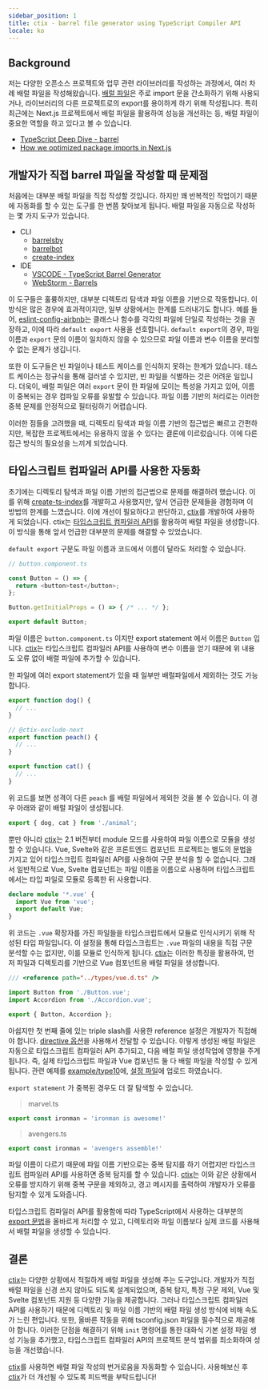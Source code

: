 ```yaml
---
sidebar_position: 1
title: ctix - barrel file generator using TypeScript Compiler API
locale: ko
---
```


## Background

저는 다양한 오픈소스 프로젝트와 업무 관련 라이브러리를 작성하는 과정에서, 여러 차례 배럴 파일을 작성해왔습니다. [배럴 파일](https://basarat.gitbook.io/typescript/main-1/barrel)은 주로 import 문을 간소화하기 위해 사용되거나, 라이브러리의 다른 프로젝트로의 export를 용이하게 하기 위해 작성됩니다. 특히 최근에는 Next.js 프로젝트에서 배럴 파일을 활용하여 성능을 개선하는 등, 배럴 파일이 중요한 역할을 하고 있다고 볼 수 있습니다.

- [TypeScript Deep Dive - barrel](https://basarat.gitbook.io/typescript/main-1/barrel)
- [How we optimized package imports in Next.js](https://vercel.com/blog/how-we-optimized-package-imports-in-next-js)

## 개발자가 직접 barrel 파일을 작성할 때 문제점

처음에는 대부분 배럴 파일을 직접 작성할 것입니다. 하지만 꽤 반복적인 작업이기 때문에 자동화를 할 수 있는 도구를 한 번쯤 찾아보게 됩니다. 배럴 파일을 자동으로 작성하는 몇 가지 도구가 있습니다.

- CLI
  - [barrelsby](https://github.com/bencoveney/barrelsby)
  - [barrelbot](https://github.com/stolinski/barrelbot)
  - [create-index](https://github.com/gajus/create-index)
- IDE
  - [VSCODE - TypeScript Barrel Generator](https://marketplace.visualstudio.com/items?itemName=eliostruyf.vscode-typescript-exportallmodules)
  - [WebStorm - Barrels](https://plugins.jetbrains.com/plugin/14990-barrels)

이 도구들은 훌륭하지만, 대부분 디렉토리 탐색과 파일 이름을 기반으로 작동합니다. 이 방식은 많은 경우에 효과적이지만, 일부 상황에서는 한계를 드러내기도 합니다. 예를 들어, [eslint-config-airbnb](https://github.com/airbnb/javascript)는 클래스나 함수를 각각의 파일에 단일로 작성하는 것을 권장하고, 이에 따라 `default export` 사용을 선호합니다. `default export`의 경우, 파일 이름과 `export` 문의 이름이 일치하지 않을 수 있으므로 파일 이름과 변수 이름을 분리할 수 없는 문제가 생깁니다.

또한 이 도구들은 빈 파일이나 테스트 케이스를 인식하지 못하는 한계가 있습니다. 테스트 케이스는 정규식을 통해 걸러낼 수 있지만, 빈 파일을 식별하는 것은 어려운 일입니다. 더욱이, 배럴 파일은 여러 `export` 문이 한 파일에 모이는 특성을 가지고 있어, 이름이 중복되는 경우 컴파일 오류를 유발할 수 있습니다. 파일 이름 기반의 처리로는 이러한 중복 문제를 안정적으로 필터링하기 어렵습니다.

이러한 점들을 고려했을 때, 디렉토리 탐색과 파일 이름 기반의 접근법은 빠르고 간편하지만, 복잡한 프로젝트에서는 유용하지 않을 수 있다는 결론에 이르렀습니다. 이에 다른 접근 방식의 필요성을 느끼게 되었습니다.

## 타입스크립트 컴파일러 API를 사용한 자동화

초기에는 디렉토리 탐색과 파일 이름 기반의 접근법으로 문제를 해결하려 했습니다. 이를 위해 [create-ts-index](https://github.com/imjuni/create-ts-index)를 개발하고 사용했지만, 앞서 언급한 문제들을 경험하며 이 방법의 한계를 느꼈습니다. 이에 개선이 필요하다고 판단하고, [ctix](https://github.com/imjuni/ctix)를 개발하여 사용하게 되었습니다. ctix는 [타입스크립트 컴파일러 API](https://github.com/microsoft/TypeScript/wiki/Using-the-Compiler-API)를 활용하여 배럴 파일을 생성합니다. 이 방식을 통해 앞서 언급한 대부분의 문제를 해결할 수 있었습니다.

`default export` 구문도 파일 이름과 코드에서 이름이 달라도 처리할 수 있습니다.

```ts
// button.component.ts

const Button = () => {
  return <button>test</button>;
};

Button.getInitialProps = () => { /* ... */ };

export default Button;
```

파일 이름은 `button.component.ts` 이지만 export statement 에서 이름은 `Button` 입니다. [ctix](https://github.com/imjuni/ctix)는 타입스크립트 컴파일러 API를 사용하여 변수 이름을 얻기 때문에 위 내용도 오류 없이 배럴 파일에 추가할 수 있습니다.

한 파일에 여러 export statement가 있을 때 일부만 배럴파일에서 제외하는 것도 가능 합니다.

```ts
export function dog() {
  // ...
}

// @ctix-exclude-next
export function peach() {
  // ...
}

export function cat() {
  // ...
}
```

위 코드를 보면 성격이 다른 `peach` 를 배럴 파일에서 제외한 것을 볼 수 있습니다. 이 경우 아래와 같이 배럴 파일이 생성됩니다.

```ts
export { dog, cat } from './animal';
```

뿐만 아니라 [ctix](https://github.com/imjuni/ctix)는 2.1 버전부터 module 모드를 사용하여 파일 이름으로 모듈을 생성할 수 있습니다. Vue, Svelte와 같은 프론트엔드 컴포넌트 프로젝트는 별도의 문법을 가지고 있어 타입스크립트 컴파일러 API를 사용하여 구문 분석을 할 수 없습니다. 그래서 일반적으로 Vue, Svelte 컴포넌트는 파일 이름을 이름으로 사용하며 타입스크립트에서는 타입 파일로 모듈로 등록한 뒤 사용합니다.

```ts
declare module '*.vue' {
  import Vue from 'vue';
  export default Vue;
}
```

위 코드는 `.vue` 확장자를 가진 파일들을 타입스크립트에서 모듈로 인식시키기 위해 작성된 타입 파일입니다. 이 설정을 통해 타입스크립트는 `.vue` 파일의 내용을 직접 구문 분석할 수는 없지만, 이를 모듈로 인식하게 됩니다. [ctix](https://github.com/imjuni/ctix)는 이러한 특징을 활용하여, 먼저 파일과 디렉토리를 기반으로 Vue 컴포넌트용 배럴 파일을 생성합니다.

```ts
/// <reference path="../types/vue.d.ts" />

import Button from './Button.vue';
import Accordion from './Accordion.vue';

export { Button, Accordion };
```

아쉽지만 첫 번째 줄에 있는 triple slash를 사용한 reference 설정은 개발자가 직접해야 합니다. [directive 옵션](https://github.com/imjuni/ctix/blob/master/doc/OPTION_BUILD_MODULE.md)을 사용해서 전달할 수 있습니다. 이렇게 생성된 배럴 파일은 자동으로 타입스크립트 컴파일러 API 추가되고, 다음 배럴 파일 생성작업에 영향을 주게 됩니다. 즉, 실제 타입스크립트 파일과 Vue 컴포넌트 둘 다 배럴 파일을 작성할 수 있게 됩니다. 관련 예제를 [example/type10](https://github.com/imjuni/ctix/blob/master/example/type10)에, [설정 파일](https://github.com/imjuni/ctix/blob/master/example/type10/.ctirc)에 업로드 하였습니다.

`export statement` 가 중복된 경우도 더 잘 탐색할 수 있습니다.

> marvel.ts

```ts
export const ironman = 'ironman is awesome!'
```

> avengers.ts

```ts
export const ironman = 'avengers assemble!'
```

파일 이름이 다르기 때문에 파일 이름 기반으로는 중복 탐지를 하기 어렵지만 타입스크립트 컴파일러 API를 사용하면 중복 탐지를 할 수 있습니다. [ctix](https://github.com/imjuni/ctix)는 이와 같은 상황에서 오류를 방지하기 위해 중복 구문을 제외하고, 경고 메시지를 출력하여 개발자가 오류를 탐지할 수 있게 도와줍니다.

타입스크립트 컴파일러 API를 활용함에 따라 TypeScript에서 사용하는 대부분의 [export 문법](https://github.com/imjuni/ctix/blob/master/src/compilers/getExportedKind.ts)을 올바르게 처리할 수 있고, 디렉토리와 파일 이름보다 실제 코드를 사용해서 배럴 파일을 생성할 수 있습니다.

## 결론

[ctix](https://github.com/imjuni/ctix)는 다양한 상황에서 적절하게 배럴 파일을 생성해 주는 도구입니다. 개발자가 직접 배럴 파일을 신경 쓰지 않아도 되도록 설계되었으며, 중복 탐지, 특정 구문 제외, Vue 및 Svelte 컴포넌트 지원 등 다양한 기능을 제공합니다. 그러나 타입스크립트 컴파일러 API를 사용하기 때문에 디렉토리 및 파일 이름 기반의 배럴 파일 생성 방식에 비해 속도가 느린 편입니다. 또한, 올바른 작동을 위해 tsconfig.json 파일을 필수적으로 제공해야 합니다. 이러한 단점을 해결하기 위해 `init` 명령어를 통한 대화식 기본 설정 파일 생성 기능을 추가했고, 타입스크립트 컴파일러 API의 프로젝트 분석 범위를 최소화하여 성능을 개선했습니다.

[ctix](https://github.com/imjuni/ctix)를 사용하면 배럴 파일 작성의 번거로움을 자동화할 수 있습니다. 사용해보신 후 [ctix](https://github.com/imjuni/ctix)가 더 개선될 수 있도록 피드백을 부탁드립니다!
